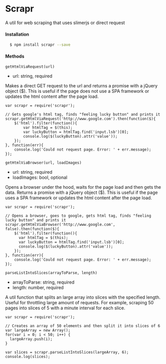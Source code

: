 # Scrapr

A util for web scraping that uses slimerjs or direct request

#### Installation
```sh
  $ npm install scrapr --save
```

#### Methods
`getHtmlViaRequest(url) `
* url: string, required

Makes a direct GET request to the url and returns a promise with a jQuery object ($). This is useful if the page does not use a SPA framework or updates the html content after the page load.
```
var scrapr = require('scrapr');

// Gets google's html tag, finds "feeling lucky button" and prints it
scrapr.getHtmlViaRequest('http://www.google.com').then(function($){
    $('html').filter(function(){  
        var htmlTag = $(this);
        var luckyButton = htmlTag.find('input.lsb')[0];
        console.log($(luckyButton).attr('value'));
    });
}, function(err){
    console.log('Could not request page. Error: ' + err.message);
});
```

`getHtmlViaBrowser(url, loadImages)`
 * url: string, required
 * loadImages: bool, optional 

Opens a browser under the hood, waits for the page load and then gets the data. Returns a promise with a jQuery object ($). This is useful if the page uses a SPA framework or updates the html content after the page load.

```
var scrapr = require('scrapr');

// Opens a browser, goes to google, gets html tag, finds "feeling lucky button" and prints it
scrapr.getHtmlViaBrowser('http://www.google.com', false).then(function($){
    $('html').filter(function(){  
      var htmlTag = $(this);
      var luckyButton = htmlTag.find('input.lsb')[0];
      console.log($(luckyButton).attr('value'));
    });
}, function(err){
    console.log('Could not request page. Error: ' + err.message);
});
```

`parseListIntoSlices(arrayToParse, length)`
* arrayToParse: string, required
* length: number, required

A util function that splits an large array into slices with the specified length. Useful for throttling large amount of requests. For example, scraping 50 pages into slices of 5 with a minute interval for each slice.

```
var scrapr = require('scrapr');

// Creates an array of 50 elements and then split it into slices of 6
var largeArray = new Array();
for(var i = 0; i < 50; i++) {
  largeArray.push(i);
}

var slices = scrapr.parseListIntoSlices(largeArray, 6);
console.log(slices);
```